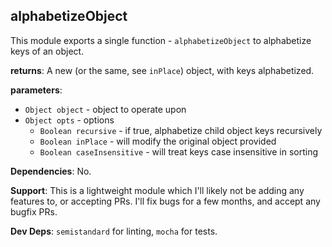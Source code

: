 ## alphabetizeObject

This module exports a single function - `alphabetizeObject` to alphabetize keys
of an object.

**returns**: A new (or the same, see `inPlace`) object, with keys alphabetized.

**parameters**:
 - `Object object` - object to operate upon
 - `Object opts` - options
     - `Boolean recursive` - if true, alphabetize child object keys recursively
     - `Boolean inPlace` - will modify the original object provided
     - `Boolean caseInsensitive` - will treat keys case insensitive in sorting

**Dependencies**: No.

**Support**: This is a lightweight module which I'll likely not be adding any
features to, or accepting PRs. I'll fix bugs for a few months, and accept any
bugfix PRs.

**Dev Deps**: `semistandard` for linting, `mocha` for tests.
